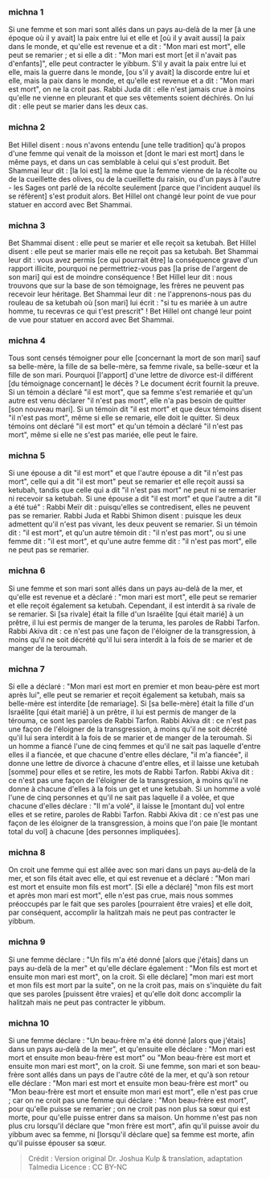 
### michna 1
Si une femme et son mari sont allés dans un pays au-delà de la mer [à une époque où il y avait] la paix entre lui et elle et [où il y avait aussi] la paix dans le monde, et qu'elle est revenue et a dit : "Mon mari est mort", elle peut se remarier ; et si elle a dit : "Mon mari est mort [et il n'avait pas d'enfants]", elle peut contracter le yibbum. S'il y avait la paix entre lui et elle, mais la guerre dans le monde, [ou s'il y avait] la discorde entre lui et elle, mais la paix dans le monde, et qu'elle est revenue et a dit : "Mon mari est mort", on ne la croit pas. Rabbi Juda dit : elle n'est jamais crue à moins qu'elle ne vienne en pleurant et que ses vêtements soient déchirés. On lui dit : elle peut se marier dans les deux cas.

### michna 2
Bet Hillel disent : nous n'avons entendu [une telle tradition] qu'à propos d'une femme qui venait de la moisson et [dont le mari est mort] dans le même pays, et dans un cas semblable à celui qui s'est produit. Bet Shammai leur dit : [la loi est] la même que la femme vienne de la récolte ou de la cueillette des olives, ou de la cueillette du raisin, ou d'un pays à l'autre - les Sages ont parlé de la récolte seulement [parce que l'incident auquel ils se réfèrent] s'est produit alors. Bet Hillel ont changé leur point de vue pour statuer en accord avec Bet Shammai.

### michna 3
Bet Shammai disent : elle peut se marier et elle reçoit sa ketubah. Bet Hillel disent : elle peut se marier mais elle ne reçoit pas sa ketubah. Bet Shammai leur dit : vous avez permis [ce qui pourrait être] la conséquence grave d'un rapport illicite, pourquoi ne permettriez-vous pas [la prise de l'argent de son mari] qui est de moindre conséquence ! Bet Hillel leur dit : nous trouvons que sur la base de son témoignage, les frères ne peuvent pas recevoir leur héritage. Bet Shammai leur dit : ne l'apprenons-nous pas du rouleau de sa ketubah où [son mari] lui écrit : "si tu es mariée à un autre homme, tu recevras ce qui t'est prescrit" ! Bet Hillel ont changé leur point de vue pour statuer en accord avec Bet Shammai.

### michna 4
Tous sont censés témoigner pour elle [concernant la mort de son mari] sauf sa belle-mère, la fille de sa belle-mère, sa femme rivale, sa belle-sœur et la fille de son mari. Pourquoi [l'apport] d'une lettre de divorce est-il différent [du témoignage concernant] le décès ? Le document écrit fournit la preuve. Si un témoin a déclaré "il est mort", que sa femme s'est remariée et qu'un autre est venu déclarer "il n'est pas mort", elle n'a pas besoin de quitter [son nouveau mari]. Si un témoin dit "il est mort" et que deux témoins disent "il n'est pas mort", même si elle se remarie, elle doit le quitter. Si deux témoins ont déclaré "il est mort" et qu'un témoin a déclaré "il n'est pas mort", même si elle ne s'est pas mariée, elle peut le faire.

### michna 5
Si une épouse a dit "il est mort" et que l'autre épouse a dit "il n'est pas mort", celle qui a dit "il est mort" peut se remarier et elle reçoit aussi sa ketubah, tandis que celle qui a dit "il n'est pas mort" ne peut ni se remarier ni recevoir sa ketubah. Si une épouse a dit "il est mort" et que l'autre a dit "il a été tué" : Rabbi Meïr dit : puisqu'elles se contredisent, elles ne peuvent pas se remarier. Rabbi Juda et Rabbi Shimon disent : puisque les deux admettent qu'il n'est pas vivant, les deux peuvent se remarier. Si un témoin dit : "il est mort", et qu'un autre témoin dit : "il n'est pas mort", ou si une femme dit : "il est mort", et qu'une autre femme dit : "il n'est pas mort", elle ne peut pas se remarier.

### michna 6
Si une femme et son mari sont allés dans un pays au-delà de la mer, et qu'elle est revenue et a déclaré : "mon mari est mort", elle peut se remarier et elle reçoit également sa ketubah. Cependant, il est interdit à sa rivale de se remarier. Si [sa rivale] était la fille d'un Israélite [qui était marié] à un prêtre, il lui est permis de manger de la teruma, les paroles de Rabbi Tarfon. Rabbi Akiva dit : ce n'est pas une façon de l'éloigner de la transgression, à moins qu'il ne soit décrété qu'il lui sera interdit à la fois de se marier et de manger de la teroumah.

### michna 7
Si elle a déclaré : "Mon mari est mort en premier et mon beau-père est mort après lui", elle peut se remarier et reçoit également sa ketubah, mais sa belle-mère est interdite [de remariage]. Si [sa belle-mère] était la fille d'un Israélite [qui était marié] à un prêtre, il lui est permis de manger de la térouma, ce sont les paroles de Rabbi Tarfon. Rabbi Akiva dit : ce n'est pas une façon de l'éloigner de la transgression, à moins qu'il ne soit décrété qu'il lui sera interdit à la fois de se marier et de manger de la teroumah. Si un homme a fiancé l'une de cinq femmes et qu'il ne sait pas laquelle d'entre elles il a fiancée, et que chacune d'entre elles déclare, "il m'a fiancée", il donne une lettre de divorce à chacune d'entre elles, et il laisse une ketubah [somme] pour elles et se retire, les mots de Rabbi Tarfon. Rabbi Akiva dit : ce n'est pas une façon de l'éloigner de la transgression, à moins qu'il ne donne à chacune d'elles à la fois un get et une ketubah. Si un homme a volé l'une de cinq personnes et qu'il ne sait pas laquelle il a volée, et que chacune d'elles déclare : "Il m'a volé", il laisse le [montant du] vol entre elles et se retire, paroles de Rabbi Tarfon. Rabbi Akiva dit : ce n'est pas une façon de les éloigner de la transgression, à moins que l'on paie [le montant total du vol] à chacune [des personnes impliquées].

### michna 8
On croit une femme qui est allée avec son mari dans un pays au-delà de la mer, et son fils était avec elle, et qui est revenue et a déclaré : "Mon mari est mort et ensuite mon fils est mort". [Si elle a déclaré] "mon fils est mort et après mon mari est mort", elle n'est pas crue, mais nous sommes préoccupés par le fait que ses paroles [pourraient être vraies] et elle doit, par conséquent, accomplir la halitzah mais ne peut pas contracter le yibbum.

### michna 9
Si une femme déclare : "Un fils m'a été donné [alors que j'étais] dans un pays au-delà de la mer" et qu'elle déclare également : "Mon fils est mort et ensuite mon mari est mort", on la croit. Si elle déclare] "mon mari est mort et mon fils est mort par la suite", on ne la croit pas, mais on s'inquiète du fait que ses paroles [puissent être vraies] et qu'elle doit donc accomplir la halitzah mais ne peut pas contracter le yibbum.

### michna 10
Si une femme déclare : "Un beau-frère m'a été donné [alors que j'étais] dans un pays au-delà de la mer", et qu'ensuite elle déclare : "Mon mari est mort et ensuite mon beau-frère est mort" ou "Mon beau-frère est mort et ensuite mon mari est mort", on la croit. Si une femme, son mari et son beau-frère sont allés dans un pays de l'autre côté de la mer, et qu'à son retour elle déclare : "Mon mari est mort et ensuite mon beau-frère est mort" ou "Mon beau-frère est mort et ensuite mon mari est mort", elle n'est pas crue ; car on ne croit pas une femme qui déclare : "Mon beau-frère est mort", pour qu'elle puisse se remarier ; on ne croit pas non plus sa sœur qui est morte, pour qu'elle puisse entrer dans sa maison. Un homme n'est pas non plus cru lorsqu'il déclare que "mon frère est mort", afin qu'il puisse avoir du yibbum avec sa femme, ni [lorsqu'il déclare que] sa femme est morte, afin qu'il puisse épouser sa sœur.

>Crédit : Version original Dr. Joshua Kulp & translation, adaptation Talmedia
>Licence : CC BY-NC